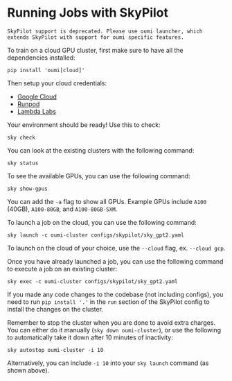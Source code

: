 # Running Jobs with SkyPilot

```{deprecated}
SkyPilot support is deprecated. Please use oumi launcher, which extends SkyPilot with support for oumi specific features.
```

To train on a cloud GPU cluster, first make sure to have all the dependencies installed:

```shell
pip install 'oumi[cloud]'
```

Then setup your cloud credentials:

- [Google Cloud](https://github.com/oumi-ai/oumi/wiki/Clouds-Setup)
- [Runpod](https://skypilot.readthedocs.io/en/latest/getting-started/installation.html#runpod)
- [Lambda Labs](https://skypilot.readthedocs.io/en/latest/getting-started/installation.html#lambda-cloud)

Your environment should be ready! Use this to check:

```shell
sky check
```

You can look at the existing clusters with the following command:

```shell
sky status
```

To see the available GPUs, you can use the following command:

```shell
sky show-gpus
```

You can add the `-a` flag to show all GPUs. Example GPUs include `A100` (40GB), `A100-80GB`, and `A100-80GB-SXM`.

To launch a job on the cloud, you can use the following command:

```shell
sky launch -c oumi-cluster configs/skypilot/sky_gpt2.yaml
```

To launch on the cloud of your choice, use the `--cloud` flag, ex. `--cloud gcp`.

Once you have already launched a job, you can use the following command to execute a job on an existing cluster:

```shell
sky exec -c oumi-cluster configs/skypilot/sky_gpt2.yaml
```

If you made any code changes to the codebase (not including configs), you need to run
`pip install '.'` in the `run` section of the SkyPilot config to install the
changes on the cluster.

Remember to stop the cluster when you are done to avoid extra charges. You can either do it manually (`sky down oumi-cluster`), or use the following to automatically take it down after 10 minutes of inactivity:

```shell
sky autostop oumi-cluster -i 10
```

Alternatively, you can include `-i 10` into your `sky launch` command (as shown above).
